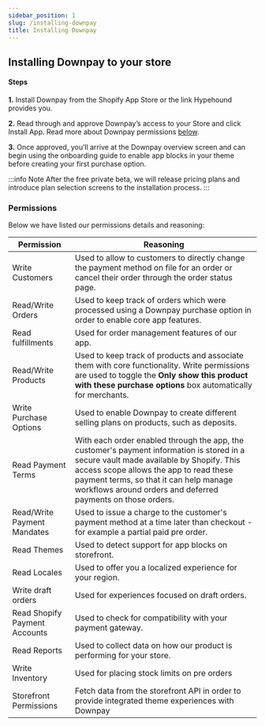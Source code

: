 ```yaml
---
sidebar_position: 1
slug: /installing-downpay
title: Installing Downpay
---
```


## Installing Downpay to your store

#### Steps 

**1.** Install Downpay from the Shopify App Store or the link Hypehound provides you. 

**2.** Read through and approve Downpay’s access to your Store and click Install App. Read more about Downpay permissions [below](#permissions).

**3.** Once approved, you’ll arrive at the Downpay overview screen and can begin using the onboarding guide to enable app blocks in your theme before creating your first purchase option.

:::info Note
After the free private beta, we will release pricing plans and introduce plan selection screens to the installation process.
:::

### Permissions

Below we have listed our permissions details and reasoning:

| Permission | Reasoning |
| --- | --- |
| Write Customers | Used to allow to customers to directly change the payment method on file for an order or cancel their order through the order status page. |
| Read/Write Orders | Used to keep track of orders which were processed using a Downpay purchase option in order to enable core app features. |
| Read fulfillments | Used for order management features of our app. |
| Read/Write Products | Used to keep track of products and associate them with core functionality. Write permissions are used to toggle the **Only show this product with these purchase options** box automatically for merchants.|
| Write Purchase Options | Used to enable Downpay to create different selling plans on products, such as deposits. |
| Read Payment Terms | With each order enabled through the app, the customer's payment information is stored in a secure vault made available by Shopify. This access scope allows the app to read these payment terms, so that it can help manage workflows around orders and deferred payments on those orders. |
| Read/Write Payment Mandates | Used to issue a charge to the customer's payment method at a time later than checkout - for example a partial paid pre order. |
| Read Themes | Used to detect support for app blocks on storefront. |
| Read Locales | Used to offer you a localized experience for your region. |
| Write draft orders | Used for experiences focused on draft orders. |
| Read Shopify Payment Accounts | Used to check for compatibility with your payment gateway. |
| Read Reports | Used to collect data on how our product is performing for your store. |
| Write Inventory | Used for placing stock limits on pre orders | 
| Storefront Permissions| Fetch data from the storefront API in order to provide integrated theme experiences with Downpay | 



